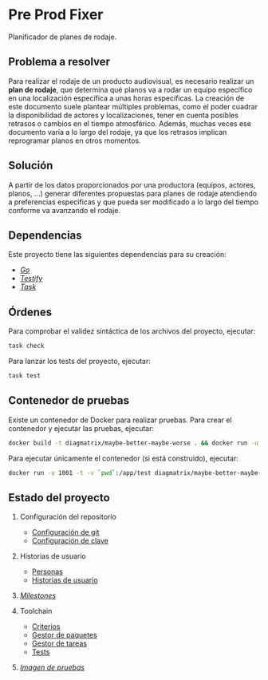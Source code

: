 # Pre Prod Fixer

Planificador de planes de rodaje.

## Problema a resolver

Para realizar el rodaje de un producto audiovisual, es necesario realizar un 
**plan de rodaje**, que determina qué planos va a rodar un equipo específico
en una localización específica a unas horas específicas. La creación de este
documento suele plantear múltiples problemas, como el poder cuadrar la
disponibilidad de actores y localizaciones, tener en cuenta posibles
retrasos o cambios en el tiempo atmosférico. Además, muchas veces ese documento
varía a lo largo del rodaje, ya que los retrasos implican reprogramar planos
en otros momentos.

## Solución

A partir de los datos proporcionados por una productora (equipos, actores,
planos, ...) generar diferentes propuestas para planes de rodaje atendiendo
a preferencias específicas y que pueda ser modificado a lo largo del tiempo
conforme va avanzando el rodaje.

## Dependencias

Este proyecto tiene las siguientes dependencias para su creación:

 - [*Go*](https://go.dev/)
 - [*Testify*](https://github.com/stretchr/testify)
 - [*Task*](https://taskfile.dev/)

## Órdenes

Para comprobar el validez sintáctica de los archivos del proyecto, ejecutar:

```Bash
task check
```

Para lanzar los tests del proyecto, ejecutar:

```Bash
task test
```

## Contenedor de pruebas

Existe un contenedor de Docker para realizar pruebas. Para crear el contenedor y
ejecutar las pruebas, ejecutar:

```Bash
docker build -t diagmatrix/maybe-better-maybe-worse . && docker run -u 1001 -t -v `pwd`:/app/test diagmatrix/maybe-better-maybe-worse
```

Para ejecutar únicamente el contenedor (si está construido), ejecutar:

```Bash
docker run -u 1001 -t -v `pwd`:/app/test diagmatrix/maybe-better-maybe-worse
```

## Estado del proyecto

 1. Configuración del repositorio
    - [Configuración de git](docs/git_config.png)
    - [Configuración de clave](docs/ssh_key.png)

 2. Historias de usuario
    - [Personas](docs/personas.md)
    - [Historias de usuario](docs/historias_usuario.md)

 3. [*Milestones*](docs/milestones.md)

 4. Toolchain
    - [Criterios](docs/criterios.md)
    - [Gestor de paquetes](docs/dependencias.md)
    - [Gestor de tareas](docs/gestor_tareas.md)
    - [Tests](docs/tests.md)

 5. [*Imagen de pruebas*](docs/imagen.md)